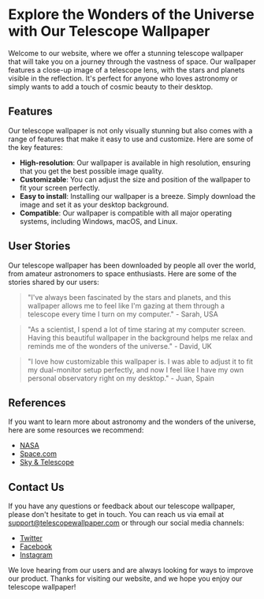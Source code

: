<!--
Write me content for website with wallpaper which alt text is:

"A close-up image of a telescope lens, with the stars and planets visible in the reflection."

The name/title of the page should not be 1:1 copy of the alt text but rather a real content of the website which is using this wallpaper.

- Use markdown format 
- Start with the heading
- The content should look like a real website 
- Include real sections like references, contact, user stories, etc. use things relevant to the page purpose.
- Feel free to use structure like headings, bullets, numbering, blockquotes, paragraphs, horizontal lines, etc.
- You can use formatting like bold or _italic_
- You can include UTF-8 emojis
- Links should be only #hash anchors (and you can refer to the document itself)
- Do not include images
-->

<!--font:"Montserrat"-->

# Explore the Wonders of the Universe with Our Telescope Wallpaper

Welcome to our website, where we offer a stunning telescope wallpaper that will take you on a journey through the vastness of space. Our wallpaper features a close-up image of a telescope lens, with the stars and planets visible in the reflection. It's perfect for anyone who loves astronomy or simply wants to add a touch of cosmic beauty to their desktop.

## Features

Our telescope wallpaper is not only visually stunning but also comes with a range of features that make it easy to use and customize. Here are some of the key features:

- **High-resolution**: Our wallpaper is available in high resolution, ensuring that you get the best possible image quality.
- **Customizable**: You can adjust the size and position of the wallpaper to fit your screen perfectly.
- **Easy to install**: Installing our wallpaper is a breeze. Simply download the image and set it as your desktop background.
- **Compatible**: Our wallpaper is compatible with all major operating systems, including Windows, macOS, and Linux.

## User Stories

Our telescope wallpaper has been downloaded by people all over the world, from amateur astronomers to space enthusiasts. Here are some of the stories shared by our users:

> "I've always been fascinated by the stars and planets, and this wallpaper allows me to feel like I'm gazing at them through a telescope every time I turn on my computer." - Sarah, USA

> "As a scientist, I spend a lot of time staring at my computer screen. Having this beautiful wallpaper in the background helps me relax and reminds me of the wonders of the universe." - David, UK

> "I love how customizable this wallpaper is. I was able to adjust it to fit my dual-monitor setup perfectly, and now I feel like I have my own personal observatory right on my desktop." - Juan, Spain

## References

If you want to learn more about astronomy and the wonders of the universe, here are some resources we recommend:

- [NASA](#nasa)
- [Space.com](#spacecom)
- [Sky & Telescope](#skytelescope)

## Contact Us

If you have any questions or feedback about our telescope wallpaper, please don't hesitate to get in touch. You can reach us via email at [support@telescopewallpaper.com](mailto:support@telescopewallpaper.com) or through our social media channels:

- [Twitter](#twitter)
- [Facebook](#facebook)
- [Instagram](#instagram)

We love hearing from our users and are always looking for ways to improve our product. Thanks for visiting our website, and we hope you enjoy our telescope wallpaper!
